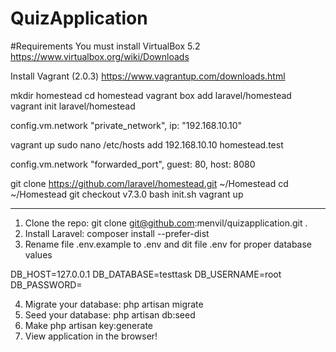 # QuizApplication 

#Requirements
You must install VirtualBox 5.2
https://www.virtualbox.org/wiki/Downloads

Install Vagrant (2.0.3)
https://www.vagrantup.com/downloads.html 

mkdir homestead
cd homestead
vagrant box add laravel/homestead
vagrant init laravel/homestead

config.vm.network "private_network", ip: "192.168.10.10"
  
vagrant up
sudo nano /etc/hosts
add 192.168.10.10   homestead.test

config.vm.network "forwarded_port", guest: 80, host: 8080


git clone https://github.com/laravel/homestead.git ~/Homestead
cd ~/Homestead
git checkout v7.3.0
bash init.sh
vagrant up



----


1. Clone the repo: git clone git@github.com:menvil/quizapplication.git .
2. Install Laravel: composer install --prefer-dist
3. Rename file .env.example to .env and dit file .env for proper database values

DB_HOST=127.0.0.1
DB_DATABASE=testtask
DB_USERNAME=root
DB_PASSWORD=

4. Migrate your database: php artisan migrate
5. Seed your database: php artisan db:seed
6. Make php artisan key:generate
7. View application in the browser!